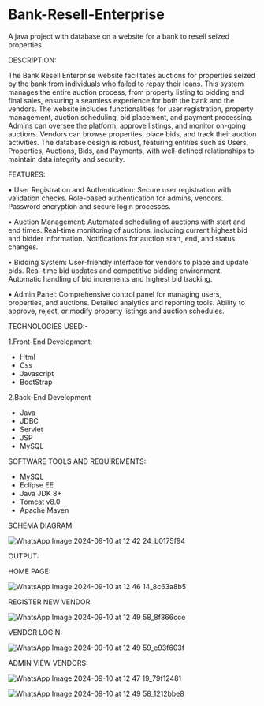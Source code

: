 # Bank-Resell-Enterprise
A java project with database on a website for a bank to resell seized properties.

DESCRIPTION:

The Bank Resell Enterprise website facilitates auctions for properties seized by the bank from individuals who failed to repay their loans. This system manages the entire auction process, from property listing to bidding and final sales, ensuring a seamless experience for both the bank and the vendors. The website includes functionalities for user registration, property management, auction scheduling, bid placement, and payment processing. Admins can oversee the platform, approve listings, and monitor on-going auctions. Vendors can browse properties, place bids, and track their auction activities. The database design is robust, featuring entities such as Users, Properties, Auctions, Bids, and Payments, with well-defined relationships to maintain data integrity and security.

FEATURES:

•	User Registration and Authentication: Secure user registration with validation checks. Role-based authentication for admins, vendors. Password encryption and secure login processes.

•	Auction Management: Automated scheduling of auctions with start and end times. Real-time monitoring of auctions, including current highest bid and bidder information. Notifications for auction start, end, and status changes.

•	Bidding System: User-friendly interface for vendors to place and update bids. Real-time bid updates and competitive bidding environment. Automatic handling of bid increments and highest bid tracking.

•	Admin Panel: Comprehensive control panel for managing users, properties, and auctions. Detailed analytics and reporting tools. Ability to approve, reject, or modify property listings and auction schedules.

TECHNOLOGIES USED:-

1.Front-End Development:

- Html
- Css
- Javascript
- BootStrap
 
2.Back-End Development
  
- Java
- JDBC
- Servlet
- JSP
- MySQL
 
SOFTWARE TOOLS AND REQUIREMENTS:
- MySQL
- Eclipse EE
- Java JDK 8+
- Tomcat v8.0
- Apache Maven

SCHEMA DIAGRAM:


![WhatsApp Image 2024-09-10 at 12 42 24_b0175f94](https://github.com/user-attachments/assets/758bf45d-e3d5-435f-b364-b8a2ebf3ec44)



OUTPUT:

HOME PAGE:


![WhatsApp Image 2024-09-10 at 12 46 14_8c63a8b5](https://github.com/user-attachments/assets/9ce7bba1-2997-4970-8bf7-29c8951a82ef)


REGISTER NEW VENDOR:


![WhatsApp Image 2024-09-10 at 12 49 58_8f366cce](https://github.com/user-attachments/assets/d0436aed-0d75-4155-88c5-53f642c6cd21)


VENDOR LOGIN:

![WhatsApp Image 2024-09-10 at 12 49 59_e93f603f](https://github.com/user-attachments/assets/aeaa30f6-6ed5-42d9-a561-3b1ae6c45a4c)

ADMIN VIEW VENDORS:


![WhatsApp Image 2024-09-10 at 12 47 19_79f12481](https://github.com/user-attachments/assets/85e11cbd-f98c-4cd7-baff-112c9cb58084)


![WhatsApp Image 2024-09-10 at 12 49 58_1212bbe8](https://github.com/user-attachments/assets/bdcc1d60-2cc2-462c-9cf1-e30b6f87fb87)



